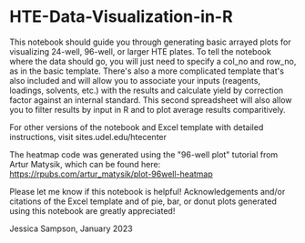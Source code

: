 # HTE-Data-Visualization-in-R
 
This notebook should guide you through generating basic arrayed plots for visualizing 24-well, 96-well, or larger HTE plates. To tell the notebook where the data should go, you will just need to specify a col_no and row_no, as in the basic template. There's also a more complicated template that's also included and will allow you to associate your inputs (reagents, loadings, solvents, etc.) with the results and calculate yield by correction factor against an internal standard. This second spreadsheet will also allow you to filter results by input in R and to plot average results comparitively. 

For other versions of the notebook and Excel template with detailed instructions, visit sites.udel.edu/htecenter

The heatmap code was generated using the "96-well plot" tutorial from Artur Matysik, which can be found here: https://rpubs.com/artur_matysik/plot-96well-heatmap

Please let me know if this notebook is helpful! Acknowledgements and/or citations of the Excel template and of pie, bar, or donut plots generated using this notebook are greatly appreciated!

Jessica Sampson, January 2023
